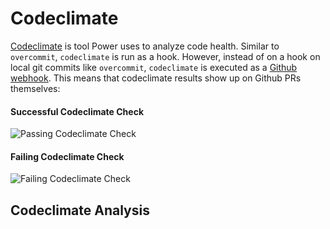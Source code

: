 # Codeclimate

[Codeclimate](https://codeclimate.com/) is tool Power uses to analyze code health. Similar to `overcommit`, `codeclimate` is run as a hook. However, instead of on a hook on local git commits like `overcommit`, `codeclimate` is executed as a [Github webhook](https://help.github.com/articles/about-webhooks/). This means that codeclimate results show up on Github PRs themselves:

#### Successful Codeclimate Check

![Passing Codeclimate Check](https://raw.githubusercontent.com/powerhome/phrg-codeclimate/master/successful-codeclimate-check.png?raw=true "Passing Codeclimate Check")

#### Failing Codeclimate Check

![Failing Codeclimate Check](https://raw.githubusercontent.com/powerhome/phrg-codeclimate/master/failing-codeclimate-check.png?raw=true "Failing Codeclimate Check")

## Codeclimate Analysis
